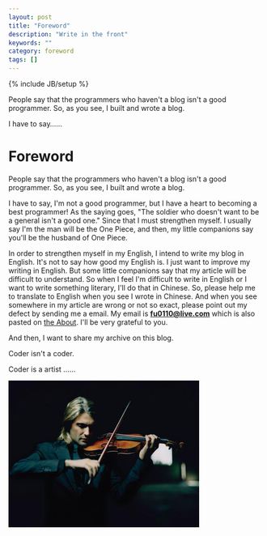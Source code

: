 ```yaml
---
layout: post
title: "Foreword"
description: "Write in the front"
keywords: ""
category: foreword
tags: []
---
```

{% include JB/setup %}

 People say that the programmers who haven't a blog isn't a good programmer.
 So, as you see, I built and wrote a blog.

 I have to say……

<!-- more -->
Foreword
========
 People say that the programmers who haven't a blog isn't a good programmer.
 So, as you see, I built and wrote a blog.

 I have to say, I'm not a good programmer, but I have a heart to becoming a best programmer!
 As the saying goes, "The soldier who doesn't want to be a general isn't a good one."
 Since that I must strengthen myself.
 I usually say I'm the man will be the One Piece, and then, my little companions say you'll be the husband of One Piece.[](/assets/images/foreword/picknose.gif)

 In order to strengthen myself in my English, I intend to write my blog in English.
 It's not to say how good my English is.
 I just want to improve my writing in English.
 But some little companions say that my article will be difficult to understand.
 So when I feel I'm difficult to write in English or I want to write something literary, I'll do that in Chinese.
 So, please help me to translate to English when you see I wrote in Chinese.
 And when you see somewhere in my article are wrong or not so exact, please point out my defect by sending me a email. My email is <strong>fu0110@live.com</strong> which is also pasted on [the About](http://gustfu.github.io/about.html).
 I'll be very grateful to you.

 And then, I want to share my archive on this blog.

 Coder isn't a coder.

 Coder is a artist ……

 ![](/assets/images/foreword/artist.png)